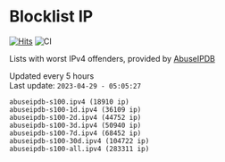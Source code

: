 # Blocklist IP

[![Hits](https://hits.seeyoufarm.com/api/count/incr/badge.svg?url=https%3A%2F%2Fgithub.com%2Fborestad%2Fblocklist-ip%2F&count_bg=%2379C83D&title_bg=%23555555&icon=&icon_color=%23E7E7E7&title=hits&edge_flat=false)](https://hits.seeyoufarm.com)  ![CI](https://img.shields.io/github/workflow/status/borestad/blocklist-ip/CI?style=flat-square)

Lists with worst IPv4 offenders, provided by [AbuseIPDB](https://www.abuseipdb.com/)

<!-- FOOTER-PLACEHOLDER -->
Updated every 5 hours<br>
Last update: `2023-04-29 - 05:05:27`
```
abuseipdb-s100.ipv4 (18910 ip)
abuseipdb-s100-1d.ipv4 (36109 ip)
abuseipdb-s100-2d.ipv4 (44752 ip)
abuseipdb-s100-3d.ipv4 (50940 ip)
abuseipdb-s100-7d.ipv4 (68452 ip)
abuseipdb-s100-30d.ipv4 (104722 ip)
abuseipdb-s100-all.ipv4 (283311 ip)
```
